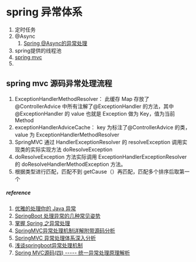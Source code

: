# spring 异常体系
1. 定时任务
2. @Async
   1.  [Spring @Async的异常处理](https://www.cnblogs.com/jpfss/p/10272085.html)
3. spring提供的线程池
4. [spring mvc](web统一异常处理.md)
5. 
## spring mvc 源码异常处理流程
1. ExceptionHandlerMethodResolver： 此缓存 Map 存放了@ControllerAdvice 中所有注解了@ExceptionHandler 的方法，其中@ExceptionHandler 的 value 也就是 Exception 做为 Key，值为当前 Method
2. exceptionHandlerAdviceCache： key 为标注了@ControllerAdvice 的类，value 为 ExceptionHandlerMethodResolver
3. SpringMVC 通过 HandlerExceptionResolver 的 resolveException 调用实现类的实际实现方法 doResolveException
4. doResolveException 方法实际调用 ExceptionHandlerExceptionResolver 的 doResolveHandlerMethodException 方法。
5. 根据类型进行匹配，匹配不到 getCause（）再匹配，匹配多个排序后取第一个






##### reference
1.  [优雅的处理你的 Java 异常](https://my.oschina.net/c5ms/blog/1827907)
1.  [SpringBoot 处理异常的几种常见姿势](https://mp.weixin.qq.com/s?__biz=Mzg2OTA0Njk0OA==&mid=2247485568&idx=2&sn=c5ba880fd0c5d82e39531fa42cb036ac&chksm=cea2474bf9d5ce5dcbc6a5f6580198fdce4bc92ef577579183a729cb5d1430e4994720d59b34&token=1924773784&lang=zh_CN#rd)
1.  [掌握 Spring 之异常处理](https://juejin.cn/post/6844903846544670734#heading-2)
1. [SpringMVC异常处理机制详解附带源码分析](https://www.cnblogs.com/fangjian0423/p/springMVC-exception-analysis.html)
2. [SpringMVC 异常处理体系深入分析](https://juejin.cn/post/6951317320845230116)
3. [浅谈springboot异常处理机制](https://blog.csdn.net/u013194072/article/details/79044286)
4. [Spring MVC源码(四) ----- 统一异常处理原理解析](https://www.cnblogs.com/java-chen-hao/p/11190659.html)
